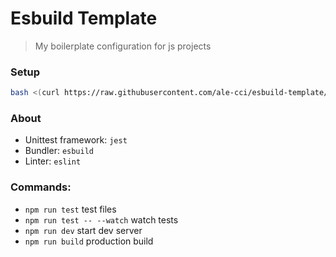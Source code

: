 # Esbuild Template
> My boilerplate configuration for js projects

### Setup
```bash
bash <(curl https://raw.githubusercontent.com/ale-cci/esbuild-template/master/configure)
```

### About
- Unittest framework: `jest`
- Bundler: `esbuild`
- Linter: `eslint`

### Commands:
- `npm run test` test files
- `npm run test -- --watch` watch tests
- `npm run dev` start dev server
- `npm run build` production build
